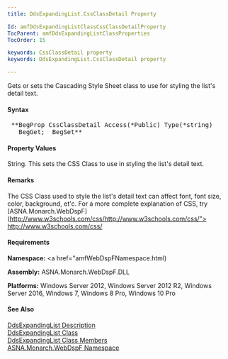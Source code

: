 ```yaml
---
title: DdsExpandingList.CssClassDetail Property

Id: amfDdsExpandingListClassCssClassDetailProperty
TocParent: amfDdsExpandingListClassProperties
TocOrder: 15

keywords: CssClassDetail property
keywords: DdsExpandingList.CssClassDetail property

---
```


Gets or sets the Cascading Style Sheet class to use for styling the list's detail text.

#### Syntax
<pre class="prettyprint"> **BegProp CssClassDetail Access(*Public) Type(*string)
   BegGet;  BegSet** </pre>

#### Property Values
String. This sets the CSS Class to use in styling the list's detail text.

#### Remarks
The CSS Class used to style the list's detail text can affect font, font size, color, background, et'c. For a more complete explanation of CSS, try [ASNA.Monarch.WebDspF](http://www.w3schools.com/css/http://www.w3schools.com/css/"> http://www.w3schools.com/css/</a>

#### Requirements
**Namespace:** <a href="amfWebDspFNamespace.html)

**Assembly:** ASNA.Monarch.WebDspF.DLL

**Platforms:** Windows Server 2012, Windows Server 2012 R2, Windows Server 2016, Windows 7, Windows 8 Pro, Windows 10 Pro

#### See Also
[DdsExpandingList Description](amfUnderstandingLists.html)<br /> [ DdsExpandingList Class](amfDdsExpandingListClass.html) <br /> [ DdsExpandingList Class Members](amfDdsExpandingListClassMembers.html) <br /> [ ASNA.Monarch.WebDspF Namespace](amfWebDspFNamespace.html) 

